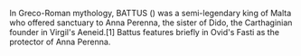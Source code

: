 In Greco-Roman mythology, BATTUS () was a semi-legendary king of Malta who offered sanctuary to Anna Perenna, the sister of Dido, the Carthaginian founder in Virgil's Aeneid.[1] Battus features briefly in Ovid's Fasti as the protector of Anna Perenna.
